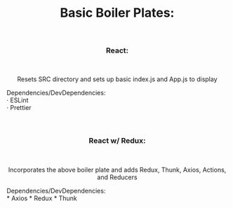 <h1 align="center">Basic Boiler Plates:</h1>
<br />
<h3 align="center">React:</h3>
  <br />
  <p align="center">
  Resets SRC directory and sets up basic index.js and App.js to display
  </p>
<p align="left">
  Dependencies/DevDependencies:
  <br />
  · ESLint
  <br />
  · Prettier
  <br />
<br />
<br />
</p>

<h3 align="center">React w/ Redux:</h3>
  <br />
  <p align="center">
  Incorporates the above boiler plate and adds Redux, Thunk, Axios, Actions, and Reducers
  </p>
<!-- <p align="left"> -->
  Dependencies/DevDependencies:
  <br />
  * Axios
  * Redux
  * Thunk
  <br />
  <br />
  <br />
<!-- </p> -->